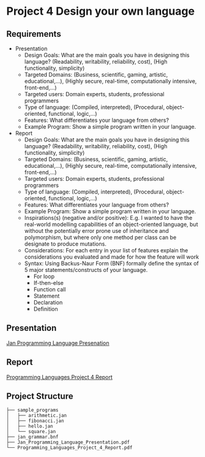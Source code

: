 # Project 4 Design your own language

## Requirements
- Presentation
  - Design Goals: What are the main goals you have in designing this language? (Readability, writability, reliability, cost), (High functionality, simplicity)
  - Targeted Domains: (Business, scientific, gaming, artistic, educational,...), (Highly secure, real-time, computationally intensive, front-end,...)
  - Targeted users: Domain experts, students, professional programmers
  - Type of language: (Compiled, interpreted), (Procedural, object-oriented, functional, logic,...)
  - Features: What differentiates your language from others?
  - Example Program: Show a simple program written in your language.
- Report
  - Design Goals: What are the main goals you have in designing this language? (Readability, writability, reliability, cost), (High functionality, simplicity)
  - Targeted Domains: (Business, scientific, gaming, artistic, educational,...), (Highly secure, real-time, computationally intensive, front-end,...)
  - Targeted users: Domain experts, students, professional programmers
  - Type of language: (Compiled, interpreted), (Procedural, object-oriented, functional, logic,...)
  - Features: What differentiates your language from others?
  - Example Program: Show a simple program written in your language.
  - Inspirations(s) (negative and/or positive): E.g. I wanted to have the real-world modelling capabilities of an object-oriented language, but without the potentially error prone use of inheritance and polymorphism, but where only one method per class can be designate to produce mutations.
  - Considerations: For each entry in your list of features explain the considerations you evaluated and made for how the feature will work 
  - Syntax: Using Backus-Naur Form (BNF) formally define the syntax of 5 major statements/constructs of your language. 
    - For loop
    - If-then-else
    - Function call
    - Statement
    - Declaration
    - Definition

## Presentation
[Jan Programming Language Presenation](/Programming_Languages_Project_4/Jan_Programming_Language_Presentation.pdf)

## Report
[Programming Languages Project 4 Report](/Programming_Languages_Project_4/Programming_Languages_Project_4_Report.pdf)

## Project Structure

```plaintext
├── sample_programs
│   ├── arithmetic.jan
│   ├── fibonacci.jan
│   ├── hello.jan
│   └── square.jan
├── jan_grammar.bnf
├── Jan_Programming_Language_Presentation.pdf
└── Programming_Languages_Project_4_Report.pdf
```

<!--
## Setup Instructions:

1. Make sure that you are in the `Programming_Languages_Project_4` directory.

2. To run any `jan` language program, follow these steps:

  - Open a terminal:
    ```bash

    ```
  - Start the program by running the following:
    ```bash

    ```

3. To run the object-oriented program, follow these steps:

  - Open a terminal and start the program by running the following:
    ```bash
    python oop.py
    ```
-->
